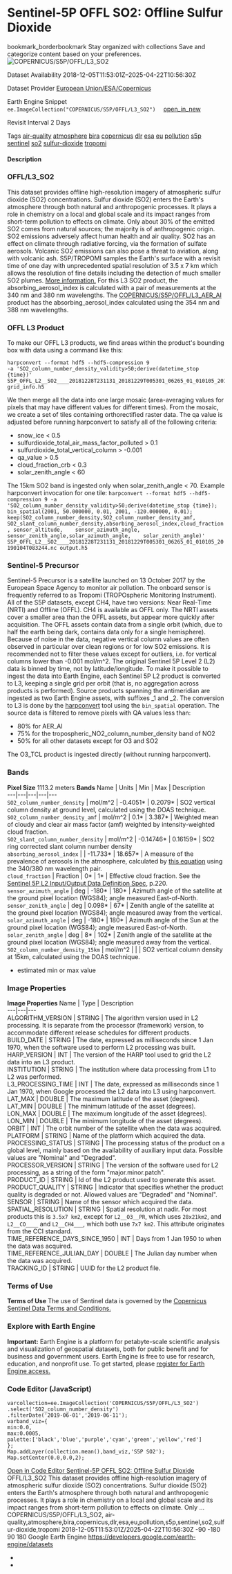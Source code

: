  
#  Sentinel-5P OFFL SO2: Offline Sulfur Dioxide 
bookmark_borderbookmark Stay organized with collections  Save and categorize content based on your preferences. 
![COPERNICUS/S5P/OFFL/L3_SO2](https://developers.google.com/earth-engine/datasets/images/COPERNICUS/COPERNICUS_S5P_OFFL_L3_SO2_sample.png) 

Dataset Availability
    2018-12-05T11:53:01Z–2025-04-22T10:56:30Z 

Dataset Provider
     [ European Union/ESA/Copernicus ](https://sentinel.esa.int/web/sentinel/user-guides/sentinel-5p-tropomi) 

Earth Engine Snippet
     `    ee.ImageCollection("COPERNICUS/S5P/OFFL/L3_SO2")   ` [ open_in_new ](https://code.earthengine.google.com/?scriptPath=Examples:Datasets/COPERNICUS/COPERNICUS_S5P_OFFL_L3_SO2) 

Revisit Interval
    2 Days 

Tags
     [air-quality](https://developers.google.com/earth-engine/datasets/tags/air-quality) [atmosphere](https://developers.google.com/earth-engine/datasets/tags/atmosphere) [bira](https://developers.google.com/earth-engine/datasets/tags/bira) [copernicus](https://developers.google.com/earth-engine/datasets/tags/copernicus) [dlr](https://developers.google.com/earth-engine/datasets/tags/dlr) [esa](https://developers.google.com/earth-engine/datasets/tags/esa) [eu](https://developers.google.com/earth-engine/datasets/tags/eu) [pollution](https://developers.google.com/earth-engine/datasets/tags/pollution) [s5p](https://developers.google.com/earth-engine/datasets/tags/s5p) [sentinel](https://developers.google.com/earth-engine/datasets/tags/sentinel) [so2](https://developers.google.com/earth-engine/datasets/tags/so2) [sulfur-dioxide](https://developers.google.com/earth-engine/datasets/tags/sulfur-dioxide) [tropomi](https://developers.google.com/earth-engine/datasets/tags/tropomi)
#### Description
### OFFL/L3_SO2
This dataset provides offline high-resolution imagery of atmospheric sulfur dioxide (SO2) concentrations.
Sulfur dioxide (SO2) enters the Earth's atmosphere through both natural and anthropogenic processes. It plays a role in chemistry on a local and global scale and its impact ranges from short-term pollution to effects on climate. Only about 30% of the emitted SO2 comes from natural sources; the majority is of anthropogenic origin. SO2 emissions adversely affect human health and air quality. SO2 has an effect on climate through radiative forcing, via the formation of sulfate aerosols. Volcanic SO2 emissions can also pose a threat to aviation, along with volcanic ash. S5P/TROPOMI samples the Earth's surface with a revisit time of one day with unprecedented spatial resolution of 3.5 x 7 km which allows the resolution of fine details including the detection of much smaller SO2 plumes. [More information.](https://www.tropomi.eu/data-products/sulfur-dioxide)
For this L3 SO2 product, the absorbing_aerosol_index is calculated with a pair of measurements at the 340 nm and 380 nm wavelengths. The [COPERNICUS/S5P/OFFL/L3_AER_AI](https://developers.google.com/earth-engine/datasets/catalog/COPERNICUS_S5P_OFFL_L3_AER_AI) product has the absorbing_aerosol_index calculated using the 354 nm and 388 nm wavelengths.
### OFFL L3 Product
To make our OFFL L3 products, we find areas within the product's bounding box with data using a command like this:
```
harpconvert --format hdf5 --hdf5-compression 9
-a 'SO2_column_number_density_validity>50;derive(datetime_stop {time})'
S5P_OFFL_L2__SO2____20181228T231131_20181229T005301_06265_01_010105_20190104T083244.nc
grid_info.h5

```

We then merge all the data into one large mosaic (area-averaging values for pixels that may have different values for different times). From the mosaic, we create a set of tiles containing orthorectified raster data.
The qa value is adjusted before running harpconvert to satisfy all of the following criteria:
  * snow_ice < 0.5
  * sulfurdioxide_total_air_mass_factor_polluted > 0.1
  * sulfurdioxide_total_vertical_column > -0.001
  * qa_value > 0.5
  * cloud_fraction_crb < 0.3
  * solar_zenith_angle < 60


The 15km SO2 band is ingested only when solar_zenith_angle < 70.
Example harpconvert invocation for one tile: `harpconvert --format hdf5 --hdf5-compression 9 -a 'SO2_column_number_density_validity>50;derive(datetime_stop {time}); bin_spatial(2001, 50.000000, 0.01, 2001, -120.000000, 0.01); keep(SO2_column_number_density,SO2_column_number_density_amf,    SO2_slant_column_number_density,absorbing_aerosol_index,cloud_fraction, sensor_altitude,    sensor_azimuth_angle, sensor_zenith_angle,solar_azimuth_angle,    solar_zenith_angle)' S5P_OFFL_L2__SO2____20181228T231131_20181229T005301_06265_01_010105_20190104T083244.nc output.h5`
### Sentinel-5 Precursor
Sentinel-5 Precursor is a satellite launched on 13 October 2017 by the European Space Agency to monitor air pollution. The onboard sensor is frequently referred to as Tropomi (TROPOspheric Monitoring Instrument).
All of the S5P datasets, except CH4, have two versions: Near Real-Time (NRTI) and Offline (OFFL). CH4 is available as OFFL only. The NRTI assets cover a smaller area than the OFFL assets, but appear more quickly after acquisition. The OFFL assets contain data from a single orbit (which, due to half the earth being dark, contains data only for a single hemisphere).
Because of noise in the data, negative vertical column values are often observed in particular over clean regions or for low SO2 emissions. It is recommended not to filter these values except for outliers, i.e. for vertical columns lower than -0.001 mol/m^2.
The original Sentinel 5P Level 2 (L2) data is binned by time, not by latitude/longitude. To make it possible to ingest the data into Earth Engine, each Sentinel 5P L2 product is converted to L3, keeping a single grid per orbit (that is, no aggregation across products is performed).
Source products spanning the antimeridian are ingested as two Earth Engine assets, with suffixes _1 and _2.
The conversion to L3 is done by the [harpconvert](https://cdn.rawgit.com/stcorp/harp/master/doc/html/harpconvert.html) tool using the `bin_spatial` operation. The source data is filtered to remove pixels with QA values less than:
  * 80% for AER_AI
  * 75% for the tropospheric_NO2_column_number_density band of NO2
  * 50% for all other datasets except for O3 and SO2


The O3_TCL product is ingested directly (without running harpconvert).
### Bands
**Pixel Size** 1113.2 meters 
**Bands**
Name | Units | Min | Max | Description  
---|---|---|---|---  
`SO2_column_number_density` | mol/m^2 |  -0.4051*  |  0.2079*  | SO2 vertical column density at ground level, calculated using the DOAS technique.  
`SO2_column_number_density_amf` | mol/m^2 |  0.1*  |  3.387*  | Weighted mean of cloudy and clear air mass factor (amf) weighted by intensity-weighted cloud fraction.  
`SO2_slant_column_number_density` | mol/m^2 |  -0.14746*  |  0.16159*  | SO2 ring corrected slant column number density  
`absorbing_aerosol_index` |  |  -11.733*  |  18.657*  | A measure of the prevalence of aerosols in the atmosphere, calculated by [this equation](https://sentinel.esa.int/web/sentinel/data-products/-/asset_publisher/fp37fc19FN8F/content/sentinel-5-precursor-level-2-ultraviolet-aerosol-index) using the 340/380 nm wavelength pair.  
`cloud_fraction` | Fraction |  0*  |  1*  | Effective cloud fraction. See the [Sentinel 5P L2 Input/Output Data Definition Spec](https://sentinels.copernicus.eu/documents/247904/3119978/Sentinel-5P-Level-2-Input-Output-Data-Definition), p.220.  
`sensor_azimuth_angle` | deg |  -180*  |  180*  | Azimuth angle of the satellite at the ground pixel location (WGS84); angle measured East-of-North.  
`sensor_zenith_angle` | deg |  0.098*  |  67*  | Zenith angle of the satellite at the ground pixel location (WGS84); angle measured away from the vertical.  
`solar_azimuth_angle` | deg |  -180*  |  180*  | Azimuth angle of the Sun at the ground pixel location (WGS84); angle measured East-of-North.  
`solar_zenith_angle` | deg |  8*  |  102*  | Zenith angle of the satellite at the ground pixel location (WGS84); angle measured away from the vertical.  
`SO2_column_number_density_15km` | mol/m^2 |  |  | SO2 vertical column density at 15km, calculated using the DOAS technique.  
* estimated min or max value 
### Image Properties
**Image Properties**
Name | Type | Description  
---|---|---  
ALGORITHM_VERSION | STRING | The algorithm version used in L2 processing. It is separate from the processor (framework) version, to accommodate different release schedules for different products.  
BUILD_DATE | STRING | The date, expressed as milliseconds since 1 Jan 1970, when the software used to perform L2 processing was built.  
HARP_VERSION | INT | The version of the HARP tool used to grid the L2 data into an L3 product.  
INSTITUTION | STRING | The institution where data processing from L1 to L2 was performed.  
L3_PROCESSING_TIME | INT | The date, expressed as milliseconds since 1 Jan 1970, when Google processed the L2 data into L3 using harpconvert.  
LAT_MAX | DOUBLE | The maximum latitude of the asset (degrees).  
LAT_MIN | DOUBLE | The minimum latitude of the asset (degrees).  
LON_MAX | DOUBLE | The maximum longitude of the asset (degrees).  
LON_MIN | DOUBLE | The minimum longitude of the asset (degrees).  
ORBIT | INT | The orbit number of the satellite when the data was acquired.  
PLATFORM | STRING | Name of the platform which acquired the data.  
PROCESSING_STATUS | STRING | The processing status of the product on a global level, mainly based on the availability of auxiliary input data. Possible values are "Nominal" and "Degraded".  
PROCESSOR_VERSION | STRING | The version of the software used for L2 processing, as a string of the form "major.minor.patch".  
PRODUCT_ID | STRING | Id of the L2 product used to generate this asset.  
PRODUCT_QUALITY | STRING | Indicator that specifies whether the product quality is degraded or not. Allowed values are "Degraded" and "Nominal".  
SENSOR | STRING | Name of the sensor which acquired the data.  
SPATIAL_RESOLUTION | STRING | Spatial resolution at nadir. For most products this is `3.5x7 km2`, except for `L2__O3__PR`, which uses `28x21km2`, and `L2__CO____` and `L2__CH4___`, which both use `7x7 km2`. This attribute originates from the CCI standard.  
TIME_REFERENCE_DAYS_SINCE_1950 | INT | Days from 1 Jan 1950 to when the data was acquired.  
TIME_REFERENCE_JULIAN_DAY | DOUBLE | The Julian day number when the data was acquired.  
TRACKING_ID | STRING | UUID for the L2 product file.  
### Terms of Use
**Terms of Use**
The use of Sentinel data is governed by the [Copernicus Sentinel Data Terms and Conditions.](https://sentinel.esa.int/documents/247904/690755/Sentinel_Data_Legal_Notice)
### Explore with Earth Engine
**Important:** Earth Engine is a platform for petabyte-scale scientific analysis and visualization of geospatial datasets, both for public benefit and for business and government users. Earth Engine is free to use for research, education, and nonprofit use. To get started, please [register for Earth Engine access.](https://console.cloud.google.com/earth-engine)
### Code Editor (JavaScript)
```
varcollection=ee.ImageCollection('COPERNICUS/S5P/OFFL/L3_SO2')
.select('SO2_column_number_density')
.filterDate('2019-06-01','2019-06-11');
varband_viz={
min:0.0,
max:0.0005,
palette:['black','blue','purple','cyan','green','yellow','red']
};
Map.addLayer(collection.mean(),band_viz,'S5P SO2');
Map.setCenter(0.0,0.0,2);
```
[ Open in Code Editor ](https://code.earthengine.google.com/?scriptPath=Examples:Datasets/COPERNICUS/COPERNICUS_S5P_OFFL_L3_SO2)
[ Sentinel-5P OFFL SO2: Offline Sulfur Dioxide ](https://developers.google.com/earth-engine/datasets/catalog/COPERNICUS_S5P_OFFL_L3_SO2)
OFFL/L3_SO2 This dataset provides offline high-resolution imagery of atmospheric sulfur dioxide (SO2) concentrations. Sulfur dioxide (SO2) enters the Earth's atmosphere through both natural and anthropogenic processes. It plays a role in chemistry on a local and global scale and its impact ranges from short-term pollution to effects on climate. Only …
COPERNICUS/S5P/OFFL/L3_SO2, air-quality,atmosphere,bira,copernicus,dlr,esa,eu,pollution,s5p,sentinel,so2,sulfur-dioxide,tropomi 
2018-12-05T11:53:01Z/2025-04-22T10:56:30Z
-90 -180 90 180 
Google Earth Engine
https://developers.google.com/earth-engine/datasets
  * [ ](https://doi.org/https://sentinel.esa.int/web/sentinel/user-guides/sentinel-5p-tropomi)
  * [ ](https://doi.org/https://developers.google.com/earth-engine/datasets/catalog/COPERNICUS_S5P_OFFL_L3_SO2)


